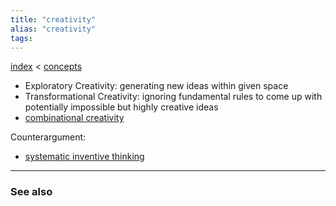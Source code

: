 ```yaml
---
title: "creativity"
alias: "creativity"
tags: 
---
```


[index](_index.md) < [concepts](§-concepts.md)

- Exploratory Creativity: generating new ideas within given space
- Transformational Creativity: ignoring fundamental rules to come up with potentially impossible but highly creative ideas
- [combinational creativity](¶-combinational-creativity.md)


Counterargument: 
- [systematic inventive thinking](systematic-inventive-thinking.md)

-------------
### See also